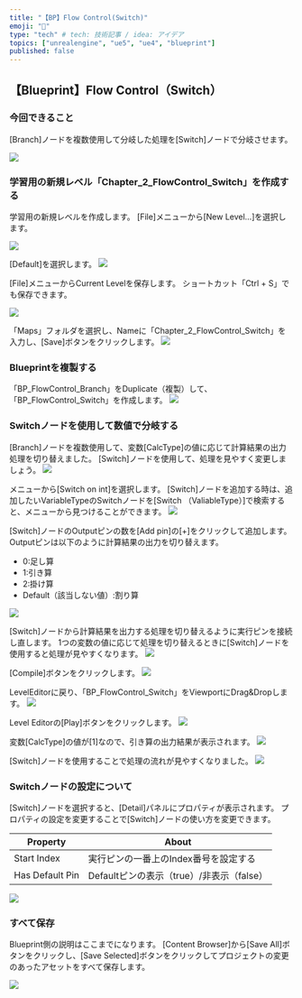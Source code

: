 ```yaml
---
title: "【BP】Flow Control(Switch)"
emoji: "🐷"
type: "tech" # tech: 技術記事 / idea: アイデア
topics: ["unrealengine", "ue5", "ue4", "blueprint"]
published: false
---
```


## 【Blueprint】Flow Control（Switch）

### 今回できること
[Branch]ノードを複数使用して分岐した処理を[Switch]ノードで分岐させます。

![](/images/books/ue5_starter_cpp_and_bp_001/chap_02_bp-flow_control_switch/2022-01-23-17-04-24.png)

### 学習用の新規レベル「Chapter_2_FlowControl_Switch」を作成する
学習用の新規レベルを作成します。
[File]メニューから[New Level…]を選択します。

![](/images/books/ue5_starter_cpp_and_bp_001/chap_02_bp-flow_control_switch/2022-01-23-16-14-53.png)

[Default]を選択します。
![](/images/books/ue5_starter_cpp_and_bp_001/chap_02_bp-flow_control_switch/2022-01-23-16-15-04.png)

[File]メニューからCurrent Levelを保存します。
ショートカット「Ctrl + S」でも保存できます。

![](/images/books/ue5_starter_cpp_and_bp_001/chap_02_bp-print_string/2022-01-26-22-32-19.png)

「Maps」フォルダを選択し、Nameに「Chapter_2_FlowControl_Switch」を入力し、[Save]ボタンをクリックします。
![](/images/books/ue5_starter_cpp_and_bp_001/chap_02_bp-flow_control_switch/2022-01-23-16-17-30.png)

### Blueprintを複製する
「BP_FlowControl_Branch」をDuplicate（複製）して、「BP_FlowControl_Switch」を作成します。
![](/images/books/ue5_starter_cpp_and_bp_001/chap_02_bp-flow_control_switch/2022-01-23-16-20-45.png)


### Switchノードを使用して数値で分岐する

[Branch]ノードを複数使用して、変数[CalcType]の値に応じて計算結果の出力処理を切り替えました。
[Switch]ノードを使用して、処理を見やすく変更しましょう。
![](/images/books/ue5_starter_cpp_and_bp_001/chap_02_bp-flow_control_switch/2022-01-23-16-23-50.png)

メニューから[Switch on int]を選択します。
[Switch]ノードを追加する時は、追加したいVariableTypeのSwitchノードを[Switch （ValiableType）]で検索すると、メニューから見つけることができます。
![](/images/books/ue5_starter_cpp_and_bp_001/chap_02_bp-flow_control_switch/2022-01-23-16-26-37.png)

[Switch]ノードのOutputピンの数を[Add pin]の[+]をクリックして追加します。
Outputピンは以下のように計算結果の出力を切り替えます。
- 0:足し算
- 1:引き算
- 2:掛け算
- Default（該当しない値）:割り算

![](/images/books/ue5_starter_cpp_and_bp_001/chap_02_bp-flow_control_switch/2022-01-23-16-33-01.png)

[Switch]ノードから計算結果を出力する処理を切り替えるように実行ピンを接続し直します。
1つの変数の値に応じて処理を切り替えるときに[Switch]ノードを使用すると処理が見やすくなります。
![](/images/books/ue5_starter_cpp_and_bp_001/chap_02_bp-flow_control_switch/2022-01-23-16-37-53.png)

[Compile]ボタンをクリックします。
![](/images/books/ue5_starter_cpp_and_bp_001/chap_02_bp-flow_control_switch/2022-01-23-16-54-14.png)

LevelEditorに戻り、「BP_FlowControl_Switch」をViewportにDrag&Dropします。
![](/images/books/ue5_starter_cpp_and_bp_001/chap_02_bp-flow_control_switch/2022-01-23-16-57-11.png)

Level Editorの[Play]ボタンをクリックします。
![](/images/books/ue5_starter_cpp_and_bp_001/chap_02_bp-flow_control_switch/2022-01-23-16-54-23.png)

変数[CalcType]の値が[1]なので、引き算の出力結果が表示されます。
![](/images/books/ue5_starter_cpp_and_bp_001/chap_02_bp-flow_control_switch/2022-01-23-16-58-06.png)

[Switch]ノードを使用することで処理の流れが見やすくなりました。
![](/images/books/ue5_starter_cpp_and_bp_001/chap_02_bp-flow_control_switch/2022-01-23-16-59-55.png)

### Switchノードの設定について

[Switch]ノードを選択すると、[Detail]パネルにプロパティが表示されます。
プロパティの設定を変更することで[Switch]ノードの使い方を変更できます。

| Property        | About                                 |
| --------------- | ------------------------------------- |
| Start Index     | 実行ピンの一番上のIndex番号を設定する |
| Has Default Pin | Defaultピンの表示（true）/非表示（false） |

![](/images/books/ue5_starter_cpp_and_bp_001/chap_02_bp-flow_control_switch/2022-01-23-16-49-37.png)


### すべて保存

Blueprint側の説明はここまでになります。
[Content Browser]から[Save All]ボタンをクリックし、[Save Selected]ボタンをクリックしてプロジェクトの変更のあったアセットをすべて保存します。

![](/images/books/ue5_starter_cpp_and_bp_001/chap_02_bp-flow_control_switch/2022-01-23-17-03-08.png)